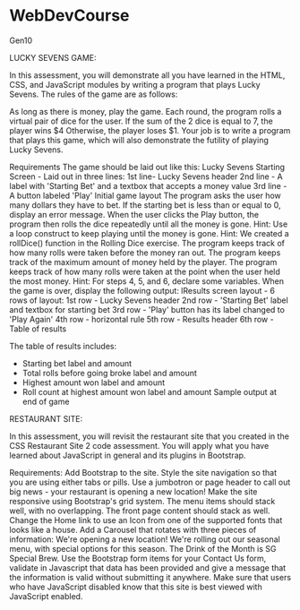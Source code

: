 # WebDevCourse
Gen10


LUCKY SEVENS GAME:

In this assessment, you will demonstrate all you have learned in the HTML, CSS, and JavaScript modules by writing a program that plays Lucky Sevens. The rules of the game are as follows:

As long as there is money, play the game.
Each round, the program rolls a virtual pair of dice for the user.
If the sum of the 2 dice is equal to 7, the player wins $4
Otherwise, the player loses $1.
Your job is to write a program that plays this game, which will also demonstrate the futility of playing Lucky Sevens.


Requirements
The game should be laid out like this:
Lucky Sevens Starting Screen - Laid out in three lines:
1st line- Lucky Sevens header
2nd line - A label with 'Starting Bet' and a textbox that accepts a money value
        3rd line - A button labeled 'Play'
Initial game layout
The program asks the user how many dollars they have to bet.
If the starting bet is less than or equal to 0, display an error message.
When the user clicks the Play button, the program then rolls the dice repeatedly until all the money is gone.
Hint: Use a loop construct to keep playing until the money is gone.
Hint: We created a rollDice() function in the Rolling Dice exercise.
The program keeps track of how many rolls were taken before the money ran out.
The program keeps track of the maximum amount of money held by the player.
The program keeps track of how many rolls were taken at the point when the user held the most money.
Hint: For steps 4, 5, and 6, declare some variables.
When the game is over, display the following output:
lResults screen layout - 6 rows of layout:
1st row - Lucky Sevens header
2nd row - 'Starting Bet' label and textbox for starting bet
3rd row - 'Play' button has its label changed to 'Play Again'
4th row - horizontal rule
5th row - Results header
6th row - Table of results

The table of results includes:
- Starting bet label and amount
- Total rolls before going broke label and amount
- Highest amount won label and amount
- Roll count at highest amount won label and amount
Sample output at end of game


RESTAURANT SITE:

In this assessment, you will revisit the restaurant site that you created in the CSS Restaurant Site 2 code assessment. You will apply what you have learned about JavaScript in general and its plugins in Bootstrap.

Requirements:
Add Bootstrap to the site.
Style the site navigation so that you are using either tabs or pills.
Use a jumbotron or page header to call out big news - your restaurant is opening a new location!
Make the site responsive using Bootstrap's grid system.
The menu items should stack well, with no overlapping.
The front page content should stack as well.
Change the Home link to use an Icon from one of the supported fonts that looks like a house.
Add a Carousel that rotates with three pieces of information:
We're opening a new location!
We're rolling out our seasonal menu, with special options for this season.
The Drink of the Month is SG Special Brew.
Use the Bootstrap form items for your Contact Us form, validate in Javascript that data has been provided and give a message that the information is valid without submitting it anywhere.
Make sure that users who have JavaScript disabled know that this site is best viewed with JavaScript enabled.
